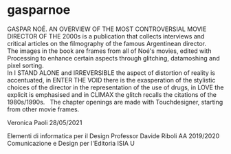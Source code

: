 # gasparnoe
GASPAR NOÉ. AN OVERVIEW OF THE MOST CONTROVERSIAL MOVIE DIRECTOR OF THE 2000s is a publication that collects interviews and critical articles on the filmography of the famous Argentinean director.  
The images in the book are frames from all of Noé's movies, edited with Processing to enhance certain aspects through glitching, datamoshing and pixel sorting.  
In I STAND ALONE and IRREVERSIBLE the aspect of distortion of reality is accentuated, in ENTER THE VOID there is the exasperation of the stylistic choices of the director in the representation of the use of drugs, in LOVE the explicit is emphasised and in CLIMAX the glitch recalls the citations of the 1980s/1990s.  
The chapter openings are made with Touchdesigner, starting from other movie frames. 

Veronica Paoli
28/05/2021
 
Elementi di informatica per il Design
Professor Davide Riboli
AA 2019/2020
Comunicazione e Design per l'Editoria
ISIA U

